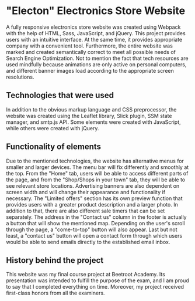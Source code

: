 # "Electon" Electronics Store Website
A fully responsive electronics store website was created using Webpack with the help of HTML, Sass, JavaScript, and jQuery. This project provides users with an intuitive interface. At the same time, it provides appropriate company with a convenient tool. Furthermore, the entire website was marked and created semantically correct to meet all possible needs of Search Engine Optimization. Not to mention the fact that tech resources are used mindfully because animations are only active on personal computers, and different banner images load according to the appropriate screen resolutions.

## Technologies that were used
In addition to the obvious markup language and CSS preprocessor, the website was created using the Leaflet library, Slick plugin, SSM state manager, and smtp.js API. Some elements were created with JavaScript, while others were created with jQuery.

## Functionality of elements
Due to the mentioned technologies, the website has alternative menus for smaller and larger devices. The menu bar will fix differently and smoothly at the top. From the "Home" tab, users will be able to access different parts of the page, and from the "Shop/Shops in your town" tab, they will be able to see relevant store locations. Advertising banners are also dependent on screen width and will change their appearance and functionality if necessary. The "Limited offers" section has its own preview function that provides users with a greater product description and a larger photo. In addition to that, there are also different sale timers that can be set separately. The address in the "Contact us" column in the footer is actually a button that will show the mentioned map. Depending on the user's scroll through the page, a "come-to-top" button will also appear. Last but not least, a "contact us" button will open a contact form through which users would be able to send emails directly to the established email inbox.

## History behind the project
This website was my final course project at Beetroot Academy. Its presentation was intended to fulfill the purpose of the exam, and I am proud to say that I completed everything on time. Moreover, my project received first-class honors from all the examiners.
